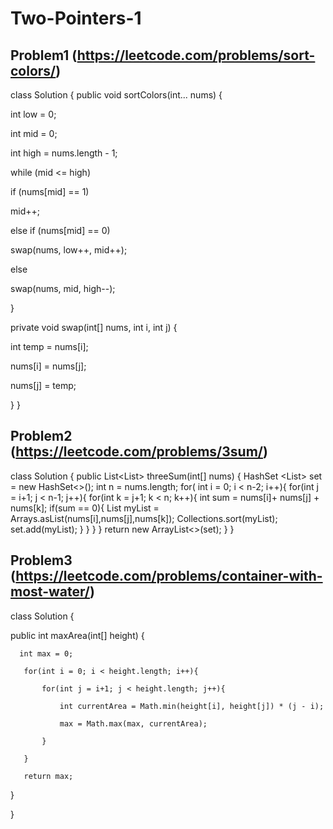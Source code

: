 # Two-Pointers-1

## Problem1 (https://leetcode.com/problems/sort-colors/)
class Solution {
    public void sortColors(int... nums) {

int low = 0;

int mid = 0;

int high = nums.length - 1;

while (mid <= high)

if (nums[mid] == 1)

mid++;

else if (nums[mid] == 0)

swap(nums, low++, mid++);

else

swap(nums, mid, high--);

}

private void swap(int[] nums, int i, int j) {

int temp = nums[i];

nums[i] = nums[j];

nums[j] = temp;

}
}

## Problem2 (https://leetcode.com/problems/3sum/)
class Solution {
   public List<List<Integer>> threeSum(int[] nums) {
       HashSet <List<Integer>> set = new HashSet<>();
       int n = nums.length;
       for( int i = 0; i < n-2; i++){
           for(int j = i+1; j < n-1; j++){
               for(int k = j+1; k < n; k++){
                   int sum = nums[i]+ nums[j] + nums[k];
                   if(sum == 0){
                       List<Integer> myList = Arrays.asList(nums[i],nums[j],nums[k]);
                       Collections.sort(myList);
                       set.add(myList);
                   }
               }
           }
       }
       return new ArrayList<>(set);
   }
}

## Problem3 (https://leetcode.com/problems/container-with-most-water/)

class Solution {

   public int maxArea(int[] height) {

      int max = 0;

       for(int i = 0; i < height.length; i++){

           for(int j = i+1; j < height.length; j++){

               int currentArea = Math.min(height[i], height[j]) * (j - i);

               max = Math.max(max, currentArea);

           }

       }

       return max;

   }

}